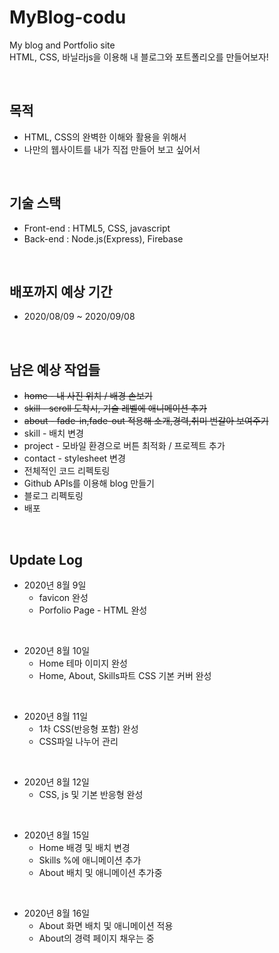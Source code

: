 # MyBlog-codu
My blog and Portfolio site  
HTML, CSS, 바닐라js을 이용해 내 블로그와 포트폴리오를 만들어보자!  

<br>

## 목적
- HTML, CSS의 완벽한 이해와 활용을 위해서
- 나만의 웹사이트를 내가 직접 만들어 보고 싶어서

<br>

## 기술 스택
- Front-end : HTML5, CSS, javascript  
- Back-end : Node.js(Express), Firebase

<br>

## 배포까지 예상 기간
- 2020/08/09 ~ 2020/09/08

<br>

## 남은 예상 작업들
- <s>home - 내 사진 위치 / 배경 손보기</s>
- <s>skill - scroll 도착시, 기술 레벨에 애니메이션 추가</s> 
- <s>about - fade-in,fade-out 적용해 소개,경력,취미 번갈아 보여주기</s> 
- skill - 배치 변경
- project - 모바일 환경으로 버튼 최적화 / 프로젝트 추가
- contact - stylesheet 변경
- 전체적인 코드 리펙토링
- Github APIs를 이용해 blog 만들기
- 블로그 리펙토링
- 배포

<br>

## Update Log

- 2020년 8월 9일   
    - favicon 완성
    - Porfolio Page - HTML 완성

<br>

- 2020년 8월 10일
    - Home 테마 이미지 완성
    - Home, About, Skills파트 CSS 기본 커버 완성
    
<br>

- 2020년 8월 11일
    - 1차 CSS(반응형 포함) 완성
    - CSS파일 나누어 관리

<br>

- 2020년 8월 12일
    - CSS, js 및 기본 반응형 완성

<br>

- 2020년 8월 15일
    - Home 배경 및 배치 변경
    - Skills %에 애니메이션 추가
    - About 배치 및 애니메이션 추가중

<br>

- 2020년 8월 16일
    - About 화면 배치 및 애니메이션 적용
    - About의 경력 페이지 채우는 중
